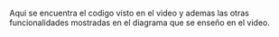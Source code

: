 Aqui se encuentra el codigo visto en el video y ademas las otras funcionalidades mostradas en el diagrama que se enseño en el video.
